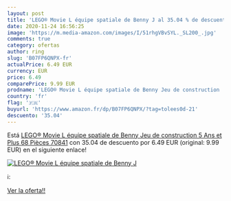 ```yaml
---
layout: post
title: 'LEGO® Movie L équipe spatiale de Benny J al 35.04 % de descuento'
date: 2020-11-24 16:56:25
image: 'https://m.media-amazon.com/images/I/51rhgVBvSYL._SL200_.jpg'
comments: true
category: ofertas
author: ring
slug: 'B07FP6QNPX-fr'
actualPrice: 6.49 EUR
currency: EUR
price: 6.49
comparePrice: 9.99 EUR
prodname: 'LEGO® Movie L équipe spatiale de Benny Jeu de construction  5 Ans et Plus  68 Pièces 70841'
country: 'fr'
flag: '🇫🇷'
buyurl: 'https://www.amazon.fr/dp/B07FP6QNPX/?tag=tolees0d-21'
descuento: '35.04'
---
```


Está [LEGO® Movie L équipe spatiale de Benny Jeu de construction  5 Ans et Plus  68 Pièces 70841](https://www.amazon.fr/dp/B07FP6QNPX/?tag=tolees0d-21) con 35.04 de descuento por 6.49 EUR (original: 9.99 EUR) en el siguiente enlace!

[![LEGO® Movie L équipe spatiale de Benny J](https://m.media-amazon.com/images/I/51rhgVBvSYL._SL200_.jpg)](https://www.amazon.fr/dp/B07FP6QNPX/?tag=tolees0d-21)

ℹ️:


[Ver la oferta!!](https://www.amazon.fr/dp/B07FP6QNPX/?tag=tolees0d-21)
